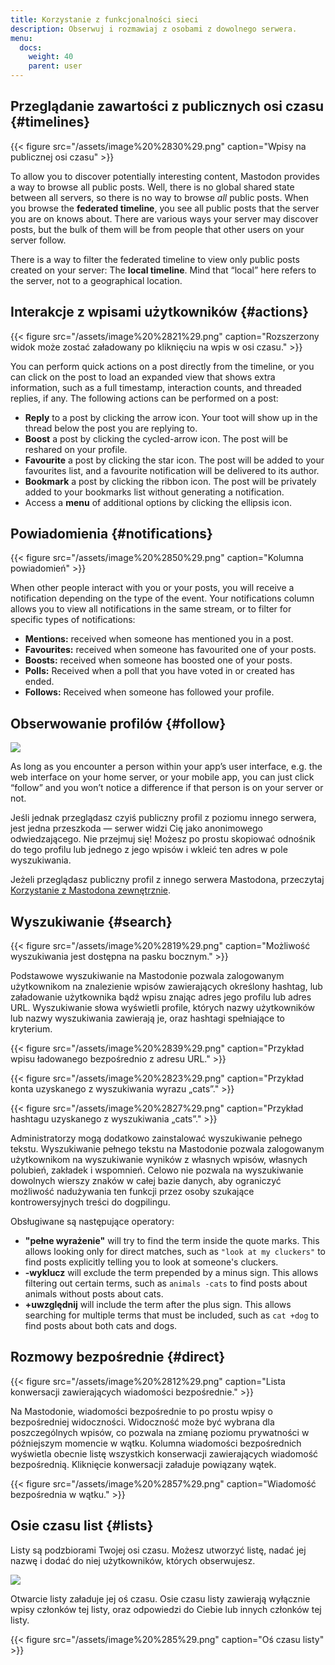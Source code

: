 ```yaml
---
title: Korzystanie z funkcjonalności sieci
description: Obserwuj i rozmawiaj z osobami z dowolnego serwera.
menu:
  docs:
    weight: 40
    parent: user
---
```


## Przeglądanie zawartości z publicznych osi czasu {#timelines}

{{< figure src="/assets/image%20%2830%29.png" caption="Wpisy na publicznej osi czasu" >}}


To allow you to discover potentially interesting content, Mastodon provides a way to browse all public posts. Well, there is no global shared state between all servers, so there is no way to browse _all_ public posts. When you browse the **federated timeline**, you see all public posts that the server you are on knows about. There are various ways your server may discover posts, but the bulk of them will be from people that other users on your server follow.

There is a way to filter the federated timeline to view only public posts created on your server: The **local timeline**. Mind that “local” here refers to the server, not to a geographical location.

## Interakcje z wpisami użytkowników {#actions}

{{< figure src="/assets/image%20%2821%29.png" caption="Rozszerzony widok może zostać załadowany po kliknięciu na wpis w osi czasu." >}}

You can perform quick actions on a post directly from the timeline, or you can click on the post to load an expanded view that shows extra information, such as a full timestamp, interaction counts, and threaded replies, if any. The following actions can be performed on a post:

* **Reply** to a post by clicking the arrow icon. Your toot will show up in the thread below the post you are replying to.
* **Boost** a post by clicking the cycled-arrow icon. The post will be reshared on your profile.
* **Favourite** a post by clicking the star icon. The post will be added to your favourites list, and a favourite notification will be delivered to its author.
* **Bookmark** a post by clicking the ribbon icon. The post will be privately added to your bookmarks list without generating a notification.
* Access a **menu** of additional options by clicking the ellipsis icon.

## Powiadomienia {#notifications}

{{< figure src="/assets/image%20%2850%29.png" caption="Kolumna powiadomień" >}}

When other people interact with you or your posts, you will receive a notification depending on the type of the event. Your notifications column allows you to view all notifications in the same stream, or to filter for specific types of notifications:

* **Mentions:** received when someone has mentioned you in a post.
* **Favourites:** received when someone has favourited one of your posts.
* **Boosts:** received when someone has boosted one of your posts.
* **Polls:** Received when a poll that you have voted in or created has ended.
* **Follows:** Received when someone has followed your profile.

## Obserwowanie profilów {#follow}

![](/assets/image%20%2811%29.png)

As long as you encounter a person within your app’s user interface, e.g. the web interface on your home server, or your mobile app, you can just click “follow” and you won’t notice a difference if that person is on your server or not.

Jeśli jednak przeglądasz czyiś publiczny profil z poziomu innego serwera, jest jedna przeszkoda — serwer widzi Cię jako anonimowego odwiedzającego. Nie przejmuj się! Możesz po prostu skopiować odnośnik do tego profilu lub jednego z jego wpisów i wkleić ten adres w pole wyszukiwania.

Jeżeli przeglądasz publiczny profil z innego serwera Mastodona, przeczytaj [Korzystanie z Mastodona zewnętrznie](../external/#interact).

## Wyszukiwanie {#search}

{{< figure src="/assets/image%20%2819%29.png" caption="Możliwość wyszukiwania jest dostępna na pasku bocznym." >}}

Podstawowe wyszukiwanie na Mastodonie pozwala zalogowanym użytkownikom na znalezienie wpisów zawierających określony hashtag, lub załadowanie użytkownika bądź wpisu znając adres jego profilu lub adres URL. Wyszukiwanie słowa wyświetli profile, których nazwy użytkowników lub nazwy wyszukiwania zawierają je, oraz hashtagi spełniające to kryterium.

{{< figure src="/assets/image%20%2839%29.png" caption="Przykład wpisu ładowanego bezpośrednio z adresu URL." >}}

{{< figure src="/assets/image%20%2823%29.png" caption="Przykład konta uzyskanego z wyszukiwania wyrazu „cats”." >}}

{{< figure src="/assets/image%20%2827%29.png" caption="Przykład hashtagu uzyskanego z wyszukiwania „cats”." >}}

Administratorzy mogą dodatkowo zainstalować wyszukiwanie pełnego tekstu. Wyszukiwanie pełnego tekstu na Mastodonie pozwala zalogowanym użytkownikom na wyszukiwanie wyników z własnych wpisów, własnych polubień, zakładek i wspomnień. Celowo nie pozwala na wyszukiwanie dowolnych wierszy znaków w całej bazie danych, aby ograniczyć możliwość nadużywania ten funkcji przez osoby szukające kontrowersyjnych treści do dogpilingu.

Obsługiwane są następujące operatory:

* **"pełne wyrażenie"** will try to find the term inside the quote marks. This allows looking only for direct matches, such as `"look at my cluckers"` to find posts explicitly telling you to look at someone's cluckers.
* **-wyklucz** will exclude the term prepended by a minus sign. This allows filtering out certain terms, such as `animals -cats` to find posts about animals without posts about cats.
* **+uwzględnij** will include the term after the plus sign. This allows searching for multiple terms that must be included, such as `cat +dog` to find posts about both cats and dogs.

## Rozmowy bezpośrednie {#direct}

{{< figure src="/assets/image%20%2812%29.png" caption="Lista konwersacji zawierających wiadomości bezpośrednie." >}}

Na Mastodonie, wiadomości bezpośrednie to po prostu wpisy o bezpośredniej widoczności. Widoczność może być wybrana dla poszczególnych wpisów, co pozwala na zmianę poziomu prywatności w późniejszym momencie w wątku. Kolumna wiadomości bezpośrednich wyświetla obecnie listę wszystkich konserwacji zawierających wiadomość bezpośrednią. Kliknięcie konwersacji załaduje powiązany wątek. 

{{< figure src="/assets/image%20%2857%29.png" caption="Wiadomość bezpośrednia w wątku." >}}

## Osie czasu list {#lists}

Listy są podzbiorami Twojej osi czasu. Możesz utworzyć listę, nadać jej nazwę i dodać do niej użytkowników, których obserwujesz.

![](/assets/image%20%2828%29.png)

Otwarcie listy załaduje jej oś czasu. Osie czasu listy zawierają wyłącznie wpisy członków tej listy, oraz odpowiedzi do Ciebie lub innych członków tej listy.

{{< figure src="/assets/image%20%285%29.png" caption="Oś czasu listy" >}}

